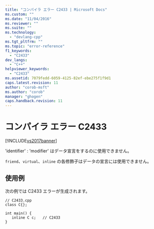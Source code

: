 ```yaml
---
title: "コンパイラ エラー C2433 | Microsoft Docs"
ms.custom: ""
ms.date: "11/04/2016"
ms.reviewer: ""
ms.suite: ""
ms.technology: 
  - "devlang-cpp"
ms.tgt_pltfrm: ""
ms.topic: "error-reference"
f1_keywords: 
  - "C2433"
dev_langs: 
  - "C++"
helpviewer_keywords: 
  - "C2433"
ms.assetid: 7079fedd-6059-4125-82ef-ebe275f1f9d1
caps.latest.revision: 11
author: "corob-msft"
ms.author: "corob"
manager: "ghogen"
caps.handback.revision: 11
---
```

# コンパイラ エラー C2433
[!INCLUDE[vs2017banner](../../assembler/inline/includes/vs2017banner.md)]

'identifier' : 'modifier' はデータ宣言をするのに使用できません。  
  
 `friend`、`virtual`、`inline` の各修飾子はデータの宣言には使用できません。  
  
## 使用例  
 次の例では C2433 エラーが生成されます。  
  
```  
// C2433.cpp  
class C{};  
  
int main() {  
   inline C c;   // C2433  
}  
```